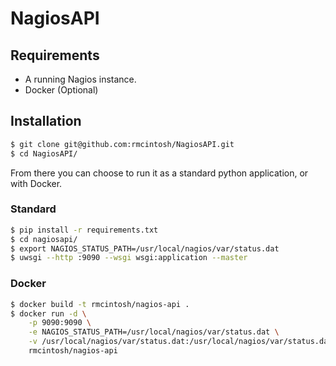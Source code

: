 # NagiosAPI

## Requirements

- A running Nagios instance.
- Docker (Optional)

## Installation

```sh
$ git clone git@github.com:rmcintosh/NagiosAPI.git
$ cd NagiosAPI/
```

From there you can choose to run it as a standard python application, or with Docker.

### Standard

```sh
$ pip install -r requirements.txt
$ cd nagiosapi/
$ export NAGIOS_STATUS_PATH=/usr/local/nagios/var/status.dat
$ uwsgi --http :9090 --wsgi wsgi:application --master
```

### Docker

```sh
$ docker build -t rmcintosh/nagios-api .
$ docker run -d \
    -p 9090:9090 \
    -e NAGIOS_STATUS_PATH=/usr/local/nagios/var/status.dat \
    -v /usr/local/nagios/var/status.dat:/usr/local/nagios/var/status.dat
    rmcintosh/nagios-api
```
